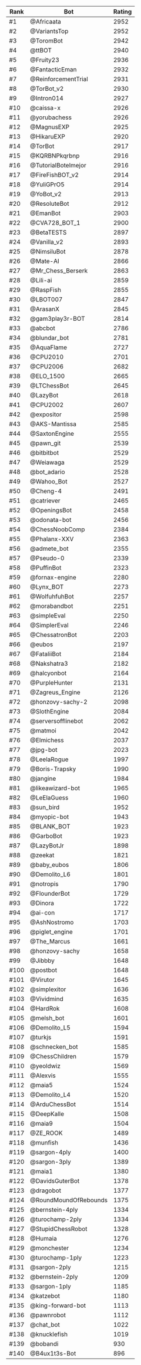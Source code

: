 Rank|Bot|Rating
---|---|---
#1|@Africaata|2952
#2|@VariantsTop|2952
#3|@ToromBot|2942
#4|@ttBOT|2940
#5|@Fruity23|2936
#6|@FantacticEman|2932
#7|@ReinforcementTrial|2931
#8|@TorBot_v2|2930
#9|@Intron014|2927
#10|@caissa-x|2926
#11|@yorubachess|2926
#12|@MagnusEXP|2925
#13|@HikaruEXP|2920
#14|@TorBot|2917
#15|@KQRBNPkqrbnp|2916
#16|@TutorialBotelmejor|2916
#17|@FireFishBOT_v2|2914
#18|@YuliGPrO5|2914
#19|@YoBot_v2|2913
#20|@ResoluteBot|2912
#21|@EmanBot|2903
#22|@CVA728_BOT_1|2900
#23|@BetaTESTS|2897
#24|@Vanilla_v2|2893
#25|@NimsiluBot|2878
#26|@Mate-AI|2866
#27|@Mr_Chess_Berserk|2863
#28|@Lili-ai|2859
#29|@RaspFish|2855
#30|@LBOT007|2847
#31|@ArasanX|2845
#32|@gam3play3r-BOT|2814
#33|@abcbot|2786
#34|@blundar_bot|2781
#35|@AquaFlame|2727
#36|@CPU2010|2701
#37|@CPU2006|2682
#38|@ELO_1500|2665
#39|@LTChessBot|2645
#40|@LazyBot|2618
#41|@CPU2002|2607
#42|@expositor|2598
#43|@AKS-Mantissa|2585
#44|@SaxtonEngine|2555
#45|@pawn_git|2539
#46|@bitbitbot|2529
#47|@Weiawaga|2529
#48|@bot_adario|2528
#49|@Wahoo_Bot|2527
#50|@Cheng-4|2491
#51|@catriever|2465
#52|@OpeningsBot|2458
#53|@odonata-bot|2456
#54|@ChessNoobComp|2384
#55|@Phalanx-XXV|2363
#56|@admete_bot|2355
#57|@Pseudo-0|2339
#58|@PuffinBot|2323
#59|@fornax-engine|2280
#60|@Lynx_BOT|2273
#61|@WolfuhfuhBot|2257
#62|@morabandbot|2251
#63|@simpleEval|2250
#64|@SimplerEval|2246
#65|@ChessatronBot|2203
#66|@eubos|2197
#67|@FataliiBot|2184
#68|@Nakshatra3|2182
#69|@halcyonbot|2164
#70|@PurpleHunter|2131
#71|@Zagreus_Engine|2126
#72|@honzovy-sachy-2|2098
#73|@SlothEngine|2084
#74|@serversofflinebot|2062
#75|@matmoi|2042
#76|@Elmichess|2037
#77|@jpg-bot|2023
#78|@LeelaRogue|1997
#79|@Boris-Trapsky|1990
#80|@jangine|1984
#81|@likeawizard-bot|1965
#82|@LeElaGuess|1960
#83|@sun_bird|1952
#84|@myopic-bot|1943
#85|@BLANK_BOT|1923
#86|@GarboBot|1923
#87|@LazyBotJr|1898
#88|@zeekat|1821
#89|@baby_eubos|1806
#90|@Demolito_L6|1801
#91|@notropis|1790
#92|@FlounderBot|1729
#93|@Dinora|1722
#94|@ai-con|1717
#95|@AshNostromo|1703
#96|@piglet_engine|1701
#97|@The_Marcus|1661
#98|@honzovy-sachy|1658
#99|@Jibbby|1648
#100|@postbot|1648
#101|@Virutor|1645
#102|@simplexitor|1636
#103|@Vividmind|1635
#104|@HardRok|1608
#105|@melsh_bot|1601
#106|@Demolito_L5|1594
#107|@turkjs|1591
#108|@schnecken_bot|1585
#109|@ChessChildren|1579
#110|@yeoldwiz|1569
#111|@Alexvis|1555
#112|@maia5|1524
#113|@Demolito_L4|1520
#114|@ArduChessBot|1514
#115|@DeepKalle|1508
#116|@maia9|1504
#117|@ZE_ROOK|1489
#118|@munfish|1436
#119|@sargon-4ply|1400
#120|@sargon-3ply|1389
#121|@maia1|1380
#122|@DavidsGuterBot|1378
#123|@dragobot|1377
#124|@RoundMoundOfRebounds|1375
#125|@bernstein-4ply|1334
#126|@turochamp-2ply|1334
#127|@StupidChessRobot|1328
#128|@Humaia|1276
#129|@monchester|1234
#130|@turochamp-1ply|1223
#131|@sargon-2ply|1215
#132|@bernstein-2ply|1209
#133|@sargon-1ply|1185
#134|@katzebot|1180
#135|@king-forward-bot|1113
#136|@pawnrobot|1112
#137|@chat_bot|1022
#138|@knucklefish|1019
#139|@bobandi|930
#140|@B4ux1t3s-Bot|896
